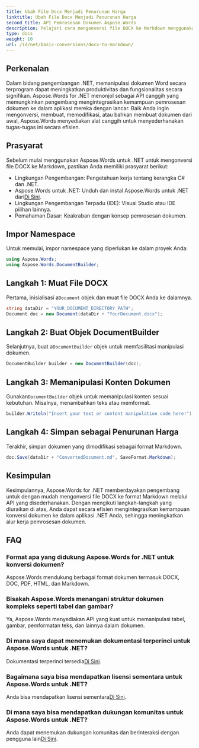 ```yaml
---
title: Ubah File Docx Menjadi Penurunan Harga
linktitle: Ubah File Docx Menjadi Penurunan Harga
second_title: API Pemrosesan Dokumen Aspose.Words
description: Pelajari cara mengonversi file DOCX ke Markdown menggunakan Aspose.Words untuk .NET. Ikuti panduan terperinci kami untuk integrasi yang lancar dalam aplikasi .NET Anda.
type: docs
weight: 10
url: /id/net/basic-conversions/docx-to-markdown/
---
```

## Perkenalan

Dalam bidang pengembangan .NET, memanipulasi dokumen Word secara terprogram dapat meningkatkan produktivitas dan fungsionalitas secara signifikan. Aspose.Words for .NET menonjol sebagai API canggih yang memungkinkan pengembang mengintegrasikan kemampuan pemrosesan dokumen ke dalam aplikasi mereka dengan lancar. Baik Anda ingin mengonversi, membuat, memodifikasi, atau bahkan membuat dokumen dari awal, Aspose.Words menyediakan alat canggih untuk menyederhanakan tugas-tugas ini secara efisien.

## Prasyarat

Sebelum mulai menggunakan Aspose.Words untuk .NET untuk mengonversi file DOCX ke Markdown, pastikan Anda memiliki prasyarat berikut:

- Lingkungan Pengembangan: Pengetahuan kerja tentang kerangka C# dan .NET.
- Aspose.Words untuk .NET: Unduh dan instal Aspose.Words untuk .NET dari[Di Sini](https://releases.aspose.com/words/net/).
- Lingkungan Pengembangan Terpadu (IDE): Visual Studio atau IDE pilihan lainnya.
- Pemahaman Dasar: Keakraban dengan konsep pemrosesan dokumen.

## Impor Namespace

Untuk memulai, impor namespace yang diperlukan ke dalam proyek Anda:

```csharp
using Aspose.Words;
using Aspose.Words.DocumentBuilder;
```

## Langkah 1: Muat File DOCX

 Pertama, inisialisasi a`Document` objek dan muat file DOCX Anda ke dalamnya.

```csharp
string dataDir = "YOUR_DOCUMENT_DIRECTORY_PATH";
Document doc = new Document(dataDir + "YourDocument.docx");
```

## Langkah 2: Buat Objek DocumentBuilder

 Selanjutnya, buat a`DocumentBuilder` objek untuk memfasilitasi manipulasi dokumen.

```csharp
DocumentBuilder builder = new DocumentBuilder(doc);
```

## Langkah 3: Memanipulasi Konten Dokumen

 Gunakan`DocumentBuilder` objek untuk memanipulasi konten sesuai kebutuhan. Misalnya, menambahkan teks atau memformat.

```csharp
builder.Writeln("Insert your text or content manipulation code here!");
```

## Langkah 4: Simpan sebagai Penurunan Harga

Terakhir, simpan dokumen yang dimodifikasi sebagai format Markdown.

```csharp
doc.Save(dataDir + "ConvertedDocument.md", SaveFormat.Markdown);
```

## Kesimpulan

Kesimpulannya, Aspose.Words for .NET memberdayakan pengembang untuk dengan mudah mengonversi file DOCX ke format Markdown melalui API yang disederhanakan. Dengan mengikuti langkah-langkah yang diuraikan di atas, Anda dapat secara efisien mengintegrasikan kemampuan konversi dokumen ke dalam aplikasi .NET Anda, sehingga meningkatkan alur kerja pemrosesan dokumen.

## FAQ

### Format apa yang didukung Aspose.Words for .NET untuk konversi dokumen?
Aspose.Words mendukung berbagai format dokumen termasuk DOCX, DOC, PDF, HTML, dan Markdown.

### Bisakah Aspose.Words menangani struktur dokumen kompleks seperti tabel dan gambar?
Ya, Aspose.Words menyediakan API yang kuat untuk memanipulasi tabel, gambar, pemformatan teks, dan lainnya dalam dokumen.

### Di mana saya dapat menemukan dokumentasi terperinci untuk Aspose.Words untuk .NET?
 Dokumentasi terperinci tersedia[Di Sini](https://reference.aspose.com/words/net/).

### Bagaimana saya bisa mendapatkan lisensi sementara untuk Aspose.Words untuk .NET?
 Anda bisa mendapatkan lisensi sementara[Di Sini](https://purchase.aspose.com/temporary-license/).

### Di mana saya bisa mendapatkan dukungan komunitas untuk Aspose.Words untuk .NET?
 Anda dapat menemukan dukungan komunitas dan berinteraksi dengan pengguna lain[Di Sini](https://forum.aspose.com/c/words/8).
